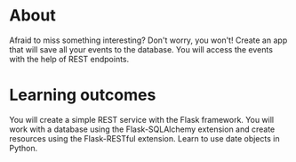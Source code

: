 #  About
Afraid to miss something interesting? Don't worry, you won't! Create an app that will save all your events to the database. You will access the events with the help of REST endpoints.
#  Learning outcomes
You will create a simple REST service with the Flask framework. You will work with a database using the Flask-SQLAlchemy extension and create resources using the Flask-RESTful extension. Learn to use date objects in Python.
